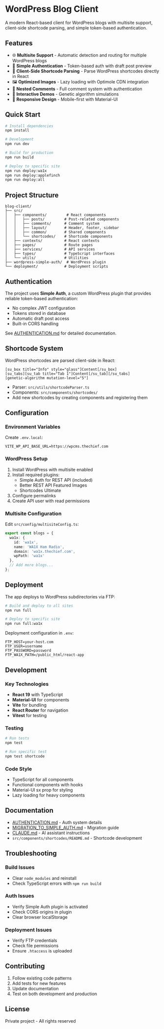 # WordPress Blog Client

A modern React-based client for WordPress blogs with multisite support, client-side shortcode parsing, and simple token-based authentication.

## Features

- 🌐 **Multisite Support** - Automatic detection and routing for multiple WordPress blogs
- 🔐 **Simple Authentication** - Token-based auth with draft post preview
- 📝 **Client-Side Shortcode Parsing** - Parse WordPress shortcodes directly in React
- 🖼️ **Optimized Images** - Lazy loading with Optimole CDN integration
- 💬 **Nested Comments** - Full comment system with authentication
- 🧬 **Interactive Demos** - Genetic algorithm simulations
- 📱 **Responsive Design** - Mobile-first with Material-UI

## Quick Start

```bash
# Install dependencies
npm install

# Development
npm run dev

# Build for production
npm run build

# Deploy to specific site
npm run deploy:wa1x
npm run deploy:applefinch
npm run deploy:all
```

## Project Structure

```
blog-client/
├── src/
│   ├── components/         # React components
│   │   ├── posts/         # Post-related components
│   │   ├── comments/      # Comment system
│   │   ├── layout/        # Header, footer, sidebar
│   │   ├── common/        # Shared components
│   │   └── shortcodes/    # Shortcode components
│   ├── contexts/          # React contexts
│   ├── pages/             # Route pages
│   ├── services/          # API services
│   ├── types/             # TypeScript interfaces
│   └── utils/             # Utilities
├── wordpress-simple-auth/  # WordPress plugin
└── deployment/            # Deployment scripts
```

## Authentication

The project uses **Simple Auth**, a custom WordPress plugin that provides reliable token-based authentication:

- No complex JWT configuration
- Tokens stored in database
- Automatic draft post access
- Built-in CORS handling

See [AUTHENTICATION.md](./AUTHENTICATION.md) for detailed documentation.

## Shortcode System

WordPress shortcodes are parsed client-side in React:

```
[su_box title="Info" style="glass"]Content[/su_box]
[su_tabs][su_tab title="Tab 1"]Content[/su_tab][/su_tabs]
[genetic-algorithm mutation-level="5"]
```

- Parser: `src/utils/shortcodeParser.ts`
- Components: `src/components/shortcodes/`
- Add new shortcodes by creating components and registering them

## Configuration

### Environment Variables

Create `.env.local`:
```env
VITE_WP_API_BASE_URL=https://wpcms.thechief.com
```

### WordPress Setup

1. Install WordPress with multisite enabled
2. Install required plugins:
   - Simple Auth for REST API (included)
   - Better REST API Featured Images
   - Shortcodes Ultimate
3. Configure permalinks
4. Create API user with read permissions

### Multisite Configuration

Edit `src/config/multisiteConfig.ts`:
```typescript
export const blogs = {
  wa1x: {
    id: 'wa1x',
    name: 'WA1X Ham Radio',
    domain: 'wa1x.thechief.com',
    wpPath: 'wa1x'
  },
  // Add more blogs...
};
```

## Deployment

The app deploys to WordPress subdirectories via FTP:

```bash
# Build and deploy to all sites
npm run full

# Deploy to specific site
npm run full:wa1x
```

Deployment configuration in `.env`:
```env
FTP_HOST=your-host.com
FTP_USER=username
FTP_PASSWORD=password
FTP_WA1X_PATH=/public_html/react-app
```

## Development

### Key Technologies
- **React 19** with TypeScript
- **Material-UI** for components
- **Vite** for bundling
- **React Router** for navigation
- **Vitest** for testing

### Testing
```bash
# Run tests
npm test

# Run specific test
npm test shortcode
```

### Code Style
- TypeScript for all components
- Functional components with hooks
- Material-UI sx prop for styling
- Lazy loading for heavy components

## Documentation

- [AUTHENTICATION.md](./AUTHENTICATION.md) - Auth system details
- [MIGRATION_TO_SIMPLE_AUTH.md](./MIGRATION_TO_SIMPLE_AUTH.md) - Migration guide
- [CLAUDE.md](./CLAUDE.md) - AI assistant instructions
- `src/components/shortcodes/README.md` - Shortcode development

## Troubleshooting

### Build Issues
- Clear `node_modules` and reinstall
- Check TypeScript errors with `npm run build`

### Auth Issues
- Verify Simple Auth plugin is activated
- Check CORS origins in plugin
- Clear browser localStorage

### Deployment Issues
- Verify FTP credentials
- Check file permissions
- Ensure `.htaccess` is uploaded

## Contributing

1. Follow existing code patterns
2. Add tests for new features
3. Update documentation
4. Test on both development and production

## License

Private project - All rights reserved